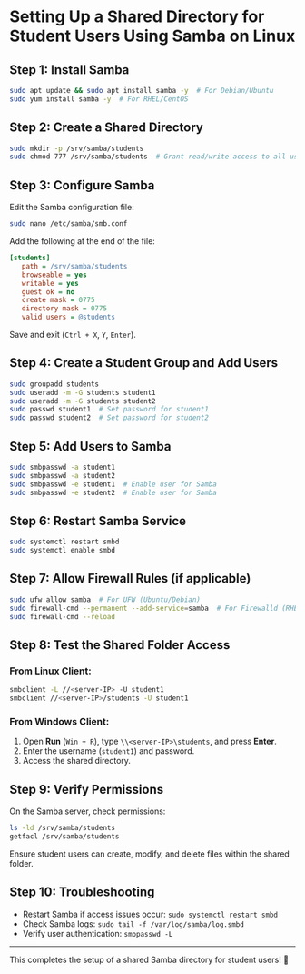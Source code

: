 # Setting Up a Shared Directory for Student Users Using Samba on Linux

## Step 1: Install Samba
```bash
sudo apt update && sudo apt install samba -y  # For Debian/Ubuntu
sudo yum install samba -y  # For RHEL/CentOS
```

## Step 2: Create a Shared Directory
```bash
sudo mkdir -p /srv/samba/students
sudo chmod 777 /srv/samba/students  # Grant read/write access to all users
```

## Step 3: Configure Samba
Edit the Samba configuration file:
```bash
sudo nano /etc/samba/smb.conf
```
Add the following at the end of the file:
```ini
[students]
   path = /srv/samba/students
   browseable = yes
   writable = yes
   guest ok = no
   create mask = 0775
   directory mask = 0775
   valid users = @students
```
Save and exit (`Ctrl + X`, `Y`, `Enter`).

## Step 4: Create a Student Group and Add Users
```bash
sudo groupadd students
sudo useradd -m -G students student1
sudo useradd -m -G students student2
sudo passwd student1  # Set password for student1
sudo passwd student2  # Set password for student2
```

## Step 5: Add Users to Samba
```bash
sudo smbpasswd -a student1
sudo smbpasswd -a student2
sudo smbpasswd -e student1  # Enable user for Samba
sudo smbpasswd -e student2  # Enable user for Samba
```

## Step 6: Restart Samba Service
```bash
sudo systemctl restart smbd
sudo systemctl enable smbd
```

## Step 7: Allow Firewall Rules (if applicable)
```bash
sudo ufw allow samba  # For UFW (Ubuntu/Debian)
sudo firewall-cmd --permanent --add-service=samba  # For Firewalld (RHEL/CentOS)
sudo firewall-cmd --reload
```

## Step 8: Test the Shared Folder Access
### From Linux Client:
```bash
smbclient -L //<server-IP> -U student1
smbclient //<server-IP>/students -U student1
```

### From Windows Client:
1. Open **Run** (`Win + R`), type `\\<server-IP>\students`, and press **Enter**.
2. Enter the username (`student1`) and password.
3. Access the shared directory.

## Step 9: Verify Permissions
On the Samba server, check permissions:
```bash
ls -ld /srv/samba/students
getfacl /srv/samba/students
```
Ensure student users can create, modify, and delete files within the shared folder.

## Step 10: Troubleshooting
- Restart Samba if access issues occur: `sudo systemctl restart smbd`
- Check Samba logs: `sudo tail -f /var/log/samba/log.smbd`
- Verify user authentication: `smbpasswd -L`

---
This completes the setup of a shared Samba directory for student users! 🚀

